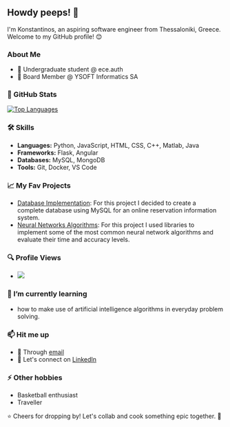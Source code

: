 ## Howdy peeps! 👋 

I'm Konstantinos, an aspiring software engineer from Thessaloniki, Greece. Welcome to my GitHub profile! 😊

### About Me

- 🌱 Undergraduate student @ ece.auth
- 💼 Board Member @ YSOFT Informatics SA

### 🚀 GitHub Stats

[![Top Languages](https://github-readme-stats.vercel.app/api/top-langs/?username=conmylo&layout=compact&theme=radical)](https://github.com/conmylo)

### 🛠️ Skills

- **Languages:** Python, JavaScript, HTML, CSS, C++, Matlab, Java
- **Frameworks:** Flask, Angular
- **Databases:** MySQL, MongoDB
- **Tools:** Git, Docker, VS Code

### 📈 My Fav Projects

- [Database Implementation](https://github.com/conmylo/databases-eeauth): For this project I decided to create a complete database using MySQL for an online reservation information system.
- [Neural Networks Algorithms](https://github.com/conmylo/neuralnets-eeauth): For this project I used libraries to implement some of the most common neural network algorithms and evaluate their time and accuracy levels.

### 🔍 Profile Views

- [![](https://visitcount.itsvg.in/api?id=conmylo&label=Views%20Count&color=0&icon=5&pretty=true)](https://visitcount.itsvg.in)

### 🌱 I’m currently learning

- how to make use of artificial intelligence algorithms in everyday problem solving.

### 📫 Hit me up

- 💬 Through [email](mailto:conmylo@hotmail.com)
- 💼 Let's connect on [LinkedIn](https://www.linkedin.com/in/conmylo)
<!-- - 🌐 [Personal Website](https://www.conmylo.gr) -->

### ⚡ Other hobbies

- Basketball enthusiast
- Traveller

⭐️ Cheers for dropping by! Let's collab and cook something epic together. 👯
